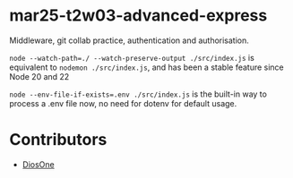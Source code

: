 # mar25-t2w03-advanced-express
Middleware, git collab practice, authentication and authorisation.



`node --watch-path=./ --watch-preserve-output ./src/index.js` is equivalent to `nodemon ./src/index.js`, and has been a stable feature since Node 20 and 22 

`node --env-file-if-exists=.env ./src/index.js` is the built-in way to process a .env file now, no need for dotenv for default usage.


# Contributors

- [DiosOne](https://github.com/DiosOne)
